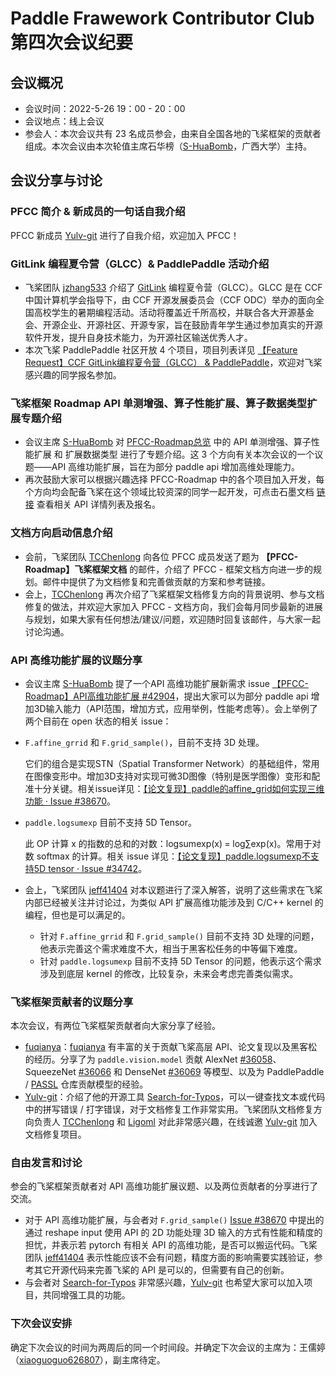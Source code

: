 # Paddle Frawework Contributor Club 第四次会议纪要



## 会议概况

- 会议时间：2022-5-26 19：00 - 20：00
- 会议地点：线上会议
- 参会人：本次会议共有 23 名成员参会，由来自全国各地的飞桨框架的贡献者组成。本次会议由本次轮值主席石华榜（[S-HuaBomb](https://github.com/S-HuaBomb)，广西大学）主持。

## 会议分享与讨论

### PFCC 简介 & 新成员的一句话自我介绍
PFCC 新成员 [Yulv-git](https://github.com/Yulv-git) 进行了自我介绍，欢迎加入 PFCC！

### GitLink 编程夏令营（GLCC）& PaddlePaddle 活动介绍

- 飞桨团队 [jzhang533](https://github.com/jzhang533) 介绍了 [GitLink](https://www.gitlink.org.cn/glcc)  编程夏令营（GLCC）。GLCC 是在 CCF 中国计算机学会指导下，由 CCF 开源发展委员会（CCF ODC）举办的面向全国高校学生的暑期编程活动。活动将覆盖近千所高校，并联合各大开源基金会、开源企业、开源社区、开源专家，旨在鼓励青年学生通过参加真实的开源软件开发，提升自身技术能力，为开源社区输送优秀人才。
- 本次飞桨 PaddlePaddle 社区开放 4 个项目，项目列表详见 [【Feature Request】CCF GitLink编程夏令营（GLCC） & PaddlePaddle](https://github.com/PaddlePaddle/Paddle/issues/42843)，欢迎对飞桨感兴趣的同学报名参加。

### 飞桨框架 Roadmap API 单测增强、算子性能扩展、算子数据类型扩展专题介绍
- 会议主席 [S-HuaBomb](https://github.com/S-HuaBomb) 对 [PFCC-Roadmap总览](https://github.com/PaddlePaddle/Paddle/issues/42571) 中的 API 单测增强、算子性能扩展 和 扩展数据类型 进行了专题介绍。这 3 个方向有关本次会议的一个议题——API 高维功能扩展，旨在为部分 paddle api 增加高维处理能力。
- 再次鼓励大家可以根据兴趣选择 PFCC-Roadmap 中的各个项目加入开发，每个方向均会配备飞桨在这个领域比较资深的同学一起开发，可点击石墨文档 [链接](https://shimo.im/sheets/RKAWVnVNopC1NKk8/0iaFr) 查看相关 API 详情列表及报名。

### 文档方向启动信息介绍

- 会前，飞桨团队 [TCChenlong](https://github.com/TCChenlong) 向各位 PFCC 成员发送了题为 **【PFCC-Roadmap】飞桨框架文档** 的邮件，介绍了 PFCC - 框架文档方向进一步的规划。邮件中提供了为文档修复和完善做贡献的方案和参考链接。
- 会上，[TCChenlong](https://github.com/TCChenlong) 再次介绍了飞桨框架文档修复方向的背景说明、参与文档修复的做法，并欢迎大家加入 PFCC - 文档方向，我们会每月同步最新的进展与规划，如果大家有任何想法/建议/问题，欢迎随时回复该邮件，与大家一起讨论沟通。

### API 高维功能扩展的议题分享

- 会议主席 [S-HuaBomb](https://github.com/S-HuaBomb) 提了一个API 高维功能扩展新需求 issue [【PFCC-Roadmap】API高维功能扩展 #42904](https://github.com/PaddlePaddle/Paddle/issues/42904)，提出大家可以为部分 paddle api 增加3D输入能力（API范围，增加方式，应用举例，性能考虑等）。会上举例了两个目前在 open 状态的相关 issue：

- `F.affine_grrid` 和 `F.grid_sample()`，目前不支持 3D 处理。

  它们的组合是实现STN（Spatial Transformer Network）的基础组件，常用在图像变形中。增加3D支持对实现可微3D图像（特别是医学图像）变形和配准十分关键。相关issue详见：[【论文复现】paddle的affine_grid如何实现三维功能 · Issue #38670](https://github.com/PaddlePaddle/Paddle/issues/38670)。

- `paddle.logsumexp` 目前不支持 5D Tensor。

  此 OP 计算 x 的指数的总和的对数：logsumexp(x) = log∑exp(x)。常用于对数 softmax 的计算。相关 issue 详见：[【论文复现】paddle.logsumexp不支持5D tensor · Issue #34742](https://github.com/PaddlePaddle/Paddle/issues/34742)。

- 会上，飞桨团队 [jeff41404](https://github.com/jeff41404) 对本议题进行了深入解答，说明了这些需求在飞桨内部已经被关注并讨论过，为类似 API 扩展高维功能涉及到 C/C++ kernel 的编程，但也是可以满足的。

  - 针对 `F.affine_grrid` 和 `F.grid_sample()` 目前不支持 3D 处理的问题，他表示完善这个需求难度不大，相当于黑客松任务的中等偏下难度。
  - 针对 `paddle.logsumexp` 目前不支持 5D Tensor 的问题，他表示这个需求涉及到底层 kernel 的修改，比较复杂，未来会考虑完善类似需求。

### 飞桨框架贡献者的议题分享
本次会议，有两位飞桨框架贡献者向大家分享了经验。

- [fuqianya](https://github.com/fuqianya)：[fuqianya](https://github.com/fuqianya) 有丰富的关于贡献飞桨高层 API、论文复现以及黑客松的经历。分享了为 `paddle.vision.model` 贡献 AlexNet [#36058](https://github.com/PaddlePaddle/Paddle/pull/36058)、SqueezeNet [#36066](https://github.com/PaddlePaddle/Paddle/pull/36066) 和 DenseNet [#36069](https://github.com/PaddlePaddle/Paddle/pull/36069) 等模型、以及为 PaddlePaddle / [PASSL](https://github.com/PaddlePaddle/PASSL) 仓库贡献模型的经验。
- [Yulv-git](https://github.com/Yulv-git)：介绍了他的开源工具 [Search-for-Typos](https://github.com/Yulv-git/Search-for-Typos)，可以一键查找文本或代码中的拼写错误 / 打字错误，对于文档修复工作非常实用。飞桨团队文档修复方向负责人 [TCChenlong](https://github.com/TCChenlong) 和 [Ligoml](https://github.com/Ligoml) 对此非常感兴趣，在线诚邀 [Yulv-git](https://github.com/Yulv-git) 加入文档修复项目。

### 自由发言和讨论
参会的飞桨框架贡献者对 API 高维功能扩展议题、以及两位贡献者的分享进行了交流。

- 对于 API 高维功能扩展，与会者对 `F.grid_sample()` [Issue #38670](https://github.com/PaddlePaddle/Paddle/issues/38670) 中提出的通过 reshape input 使用 API  的 2D 功能处理 3D 输入的方式有性能和精度的担忧，并表示若 pytorch 有相关 API 的高维功能，是否可以搬运代码。飞桨团队 [jeff41404](https://github.com/jeff41404) 表示性能应该不会有问题，精度方面的影响需要实践验证，参考其它开源代码来完善飞桨的 API 是可以的，但需要有自己的创新。
- 与会者对 [Search-for-Typos](https://github.com/Yulv-git/Search-for-Typos) 非常感兴趣，[Yulv-git](https://github.com/Yulv-git) 也希望大家可以加入项目，共同增强工具的功能。

### 下次会议安排
确定下次会议的时间为两周后的同一个时间段。并确定下次会议的主席为：王儒婷（[xiaoguoguo626807](https://github.com/xiaoguoguo626807)），副主席待定。
